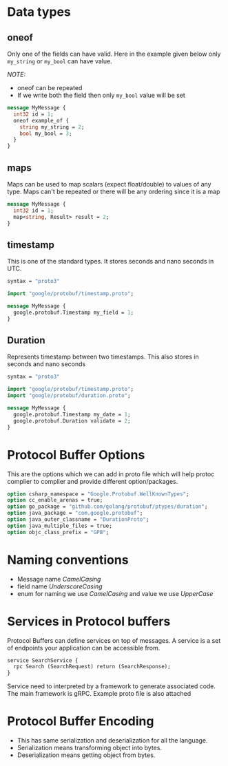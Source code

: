 # Data types

## oneof

Only one of the fields can have valid. Here in the example given below only `my_string` or `my_bool` can have value.

_NOTE:_

- oneof can be repeated
- If we write both the field then only `my_bool` value will be set

```proto
message MyMessage {
  int32 id = 1;
  oneof example_of {
    string my_string = 2;
    bool my_bool = 3;
  }
}
```

## maps

Maps can be used to map scalars (expect float/double) to values of any type. Maps can't be repeated or there will be any ordering since it is a map

```proto
message MyMessage {
  int32 id = 1;
  map<string, Result> result = 2;
}
```

## timestamp

This is one of the standard types. It stores seconds and nano seconds in UTC.

```proto
syntax = "proto3"

import "google/protobuf/timestamp.proto";

message MyMessage {
  google.protobuf.Timestamp my_field = 1;
}
```

## Duration

Represents timestamp between two timestamps. This also stores in seconds and nano seconds

```proto
syntax = "proto3"

import "google/protobuf/timestamp.proto";
import "google/protobuf/duration.proto";

message MyMessage {
  google.protobuf.Timestamp my_date = 1;
  google.protobuf.Duration validate = 2;
}
```

# Protocol Buffer Options

This are the options which we can add in proto file which will help protoc complier to complier and provide different option/packages.

```proto
option csharp_namespace = "Google.Protobuf.WellKnownTypes";
option cc_enable_arenas = true;
option go_package = "github.com/golang/protobuf/ptypes/duration";
option java_package = "com.google.protobuf";
option java_outer_classname = "DurationProto";
option java_multiple_files = true;
option objc_class_prefix = "GPB";
```

# Naming conventions

- Message name _CamelCasing_
- field name _UnderscoreCasing_
- enum for naming we use _CamelCasing_ and value we use _UpperCase_

# Services in Protocol buffers

Protocol Buffers can define services on top of messages. A service is a set of endpoints your application can be accessible from.

```proto
service SearchService {
  rpc Search (SearchRequest) return (SearchResponse);
}
```

Service need to interpreted by a framework to generate associated code. The main framework is gRPC. Example proto file is also attached

# Protocol Buffer Encoding

- This has same serialization and deserialization for all the language.
- Serialization means transforming object into bytes.
- Deserialization means getting object from bytes.
